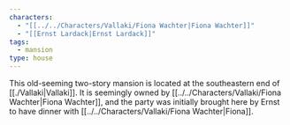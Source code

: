 ```yaml
---
characters:
  - "[[../../Characters/Vallaki/Fiona Wachter|Fiona Wachter]]"
  - "[[Ernst Lardack|Ernst Lardack]]"
tags:
  - mansion
type: house
---
```



This old-seeming two-story mansion is located at the southeastern end of [[./Vallaki|Vallaki]]. It is seemingly owned by [[../../Characters/Vallaki/Fiona Wachter|Fiona Wachter]], and the party was initially brought here by Ernst to have dinner with [[../../Characters/Vallaki/Fiona Wachter|Fiona]].